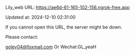 Lily_web URL: https://ae6d-61-165-102-156.ngrok-free.app

Updated at: 2024-12-10 02:31:00

If you cannot open this URL, the server might be down.

Please contact: 

goley04@foxmail.com Or Wechat:GL_yeaH